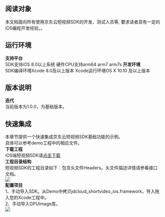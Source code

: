 ## 阅读对象
本文档面向所有使用京东云短视频SDK的开发、测试人员等, 要求读者具有一定的iOS编程开发经验。。
## 运行环境
**支持平台**  
SDK支持iOS 8.0以上系统
硬件CPU支持arm64 arm7 arm7s
**开发环境**  
SDK编译环境Xcode 8.0及以上版本
Xcode运行环境OS X 10.10 及以上版本

## 版本说明  
**迭代**  
当前版本为1.0.0，为基础版本。    

## 快速集成  
本章节提供一个快速集成京东云短视频SDK基础功能的示例。  
具体可以参考demo工程中的相应文件。  
**下载工程**   
iOS端短视频SDK请<a href="https://sdk-publish.oss.cn-north-1.jcloudcs.com/sdk/jdcloud_streamer_ios.zip">点击下载</a>  
**工程目录结构**   
短视频SDK的工程目录如下：包含头文件Headers。头文件描述详情请参看接口文档。  
![](https://github.com/jdcloudcom/cn/blob/cn-Short-Video-Service-SDK/image/Short-Video-Service-SDK/ios1.png)  
**配置项目**  
1、手动导入SDK。从Demo中拷贝jdcloud_shortvideo_ios.framework，导入拖入您的Xcode工程中。   
2、手动导入GPUImage库。  
![](https://github.com/jdcloudcom/cn/blob/cn-Short-Video-Service-SDK/image/Short-Video-Service-SDK/ios2.png)      

